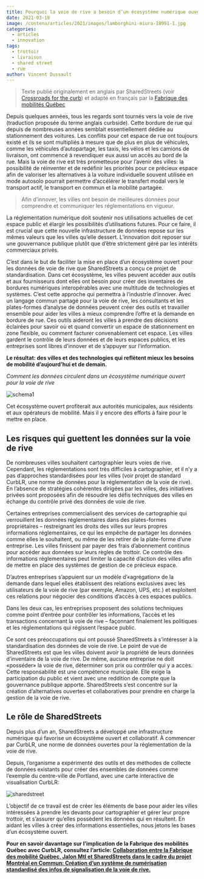```yaml
---
title: Pourquoi la voie de rive a besoin d’un écosystème numérique ouvert
date: 2021-03-18
image: /contenu/articles/2021/images/lamborghini-miura-18991-1.jpg
categories: 
  - articles
  - innovation
tags: 
  - trottoir
  - livraison
  - shared street
  - rue
author: Vincent Dussault
---
```


> Texte publié originalement en anglais par SharedStreets (voir [Crossroads for the curb](https://medium.com/sharedstreets/crossroads-for-the-curb-be3137154148)) et adapté en français par la [Fabrique des mobilités Québec](https://wiki.lafabriquedesmobilites.fr/wiki/Centre_d%E2%80%99excellence_des_technologiques_ouvertes_pour_la_mobilit%C3%A9) 

Depuis quelques années, tous les regards sont tournés vers la voie de rive (traduction proposée du terme anglais curbside). Cette bordure de rue qui depuis de nombreuses années semblait essentiellement dédiée au stationnement des voitures. Les conflits pour cet espace de rue ont toujours existé et ils se sont multipliés à mesure que de plus en plus de véhicules, comme les véhicules d’autopartage, les taxis, les vélos et les camions de livraison, ont commencé à revendiquer eux aussi  un accès au bord de la rue. Mais la voie de rive est très prometteuse pour l’avenir des villes: la possibilité de réinventer et de redéfinir les priorités pour ce précieux espace afin de valoriser les alternatives à la voiture individuelle souvent utilisée en mode autosolo pourrait permettre d’accélérer le transfert modal vers le transport actif, le transport en commun et la mobilité partagée.

> Afin d’innover, les villes ont besoin de meilleures données pour comprendre et communiquer les réglementations en vigueur.

 

La réglementation numérique doit soutenir nos utilisations actuelles de cet espace public et élargir les possibilités d’utilisations futures. Pour ce faire, il est crucial que cette nouvelle infrastructure de données repose sur les mêmes valeurs que les villes qu’elle dessert. L’innovation doit reposer sur une gouvernance publique plutôt que d’être strictement géré par les intérêts commerciaux privés.

C’est dans le but de faciliter la mise en place d’un écosystème ouvert pour les données de voie de rive que SharedStreets a conçu ce projet de standardisation. Dans cet écosystème, les villes peuvent accéder aux outils et aux fournisseurs dont elles ont besoin pour créer des inventaires de bordures numériques interopérables avec une multitude de technologies et systèmes. C’est cette approche qui permettra à l’industrie d’innover. Avec un langage commun partagé pour la voie de rive, les consultants et les plates-formes d’analyse de données peuvent créer des outils et travailler ensemble pour aider les villes à mieux comprendre l’offre et la demande en bordure de rue. Ces outils aideront les villes à prendre des décisions éclairées pour savoir où et quand convertir un espace de stationnement en zone flexible, ou comment facturer convenablement cet espace. Les villes gardent le contrôle de leurs données et de leurs espaces publics, et les entreprises sont libres d’innover et de s’appuyer sur l’information.

**Le résultat: des villes et des technologies qui reflètent mieux les besoins de mobilité d’aujourd’hui et de demain.**

 

*Comment les données circulent dans un écosystème numérique ouvert pour la voie de rive*

![schema1](https://github.com/fabmob/fabmob.io/blob/master/contenu/articles/2021/images/image1.png)


Cet écosystème ouvert profiterait aux autorités municipales, aux résidents et aux opérateurs de mobilité. Mais il y encore des efforts à faire pour le mettre en place.

 
## Les risques qui guettent les données sur la voie de rive

De nombreuses villes souhaitent cartographier leurs voies de rive. Cependant, les réglementations sont très difficiles à cartographier, et il n’y a pas d’approches standardisées pour les villes (voir projet de standard CurbLR, une norme de données pour la réglementation de la voie de rive). En l’absence de stratégies cohérentes dirigées par les villes, des initiatives privées sont proposées afin de résoudre les défis techniques des villes en échange du contrôle privé des données de voie de rive.

Certaines entreprises commercialisent des services de cartographie qui verrouillent les données réglementaires dans des plates-formes propriétaires – restreignant les droits des villes sur leurs propres informations réglementaires, ce qui les empêche de partager les données comme elles le souhaitent, ou même de les retirer de la plate-forme d’une entreprise. Les villes finissent par payer des frais d’abonnement continus pour accéder aux données sur leurs règles de trottoir. Ce contrôle des informations réglementaires peut limiter la capacité d’action des villes afin de mettre en place des systèmes de gestion de ce précieux espace.

D’autres entreprises s’appuient sur un modèle d’«agrégation» de la demande dans lequel elles établissent des relations exclusives avec les utilisateurs de la voie de rive (par exemple, Amazon, UPS, etc.) et exploitent ces relations pour négocier des conditions d’accès à ces espaces publics.

Dans les deux cas, les entreprises proposent des solutions techniques comme point d’entrée pour contrôler les informations, l’accès et les transactions concernant la voie de rive – façonnant finalement les politiques et les réglementations qui régissent l’espace public.

Ce sont ces préoccupations qui ont poussé SharedStreets à s’intéresser à la standardisation des données de voie de rive. Le point de vue de SharedStreets est que les villes doivent avoir la propriété de leurs données d’inventaire de la voie de rive. De même, aucune entreprise ne doit «posséder» la voie de rive, déterminer son prix ou contrôler qui y a accès. Cette responsabilité est une compétence municipale. Elle exige la participation du public et vient avec une reddition de compte que la gouvernance publique apporte. SharedStreets s’est concentré sur la création d’alternatives ouvertes et collaboratives pour prendre en charge la gestion de la voie de rive.

 
## Le rôle de SharedStreets

Depuis plus d’un an, SharedStreets a développé une infrastructure numérique qui favorise un écosystème ouvert et collaboratif. À commencer par CurbLR, une norme de données ouvertes pour la réglementation de la voie de rive.

Depuis, l’organisme a expérimenté des outils et des méthodes de collecte de données existants pour créer des ensembles de données comme l’exemple du centre-ville de Portland, avec une carte interactive de visualisation CurbLR:

 ![sharedstreet](https://github.com/fabmob/fabmob.io/blob/master/contenu/articles/2021/images/image2.png)


L’objectif de ce travail est de créer les éléments de base pour aider les villes intéressées à prendre les devants pour cartographier et gérer leur propre trottoir, et s’assurer qu’elles possèdent les données qui en résultent. En aidant les villes à créer des informations essentielles, nous jetons les bases d’un écosystème ouvert.

**Pour en savoir davantage sur l’implication de la Fabrique des mobilités Québec avec CurbLR, consultez l’article: [Collaboration entre la Fabrique des mobilité Québec, Jalon Mtl et SharedStreets dans le cadre du projet Montréal en Commun: Création d’un système de numérisation standardisé des infos de signalisation de la voie de rive.](https://medium.com/lab-mtl/collaboration-entre-la-fabrique-des-mobilit%C3%A9-qu%C3%A9bec-jalon-mtl-et-sharedstreets-dans-le-cadre-du-3bfd2a0bfe23)**
